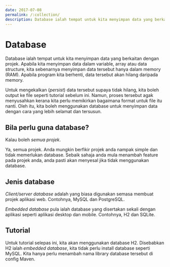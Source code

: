 ```yaml
---
date: 2017-07-08
permalink: /:collection/
description: Database ialah tempat untuk kita menyimpan data yang berkaitan dengan projek. Setiap projek sepatutnya mempunyai database walaupun projek simple.
---
```


# Database

Database ialah tempat untuk kita menyimpan data yang berkaitan dengan projek.
Apabila kita menyimpan data dalam variable, array atau data structure, kita
sebenarnya menyimpan data tersebut hanya dalam memory (RAM). Apabila program
kita berhenti, data tersebut akan hilang daripada memory.

Untuk mengekalkan (_persist_) data tersebut supaya tidak hilang, kita boleh
output ke file seperti tutorial sebelum ini. Namun, proses tersebut agak
menyusahkan kerana kita perlu memikirkan bagaimana format untuk file itu nanti.
Oleh itu, kita boleh menggunakan database untuk menyimpan data dengan cara yang
lebih selamat dan tersusun.

## Bila perlu guna database?

Kalau boleh *semua projek*.

Ya, semua projek. Anda mungkin berfikir projek anda nampak simple dan tidak
memerlukan database. Sebaik sahaja anda mula menambah feature pada projek anda,
anda pasti akan menyesal jika tidak menggunakan database.

## Jenis database

*Client/server database* adalah yang biasa digunakan semasa membuat projek
aplikasi web. Contohnya, MySQL dan PostgreSQL.

*Embedded database* pula ialah database yang disertakan sekali dengan aplikasi
seperti aplikasi desktop dan mobile. Contohnya, H2 dan SQLite.

## Tutorial

Untuk tutorial selepas ini, kita akan menggunakan database H2. Disebabkan H2
ialah _embedded database_, kita tidak perlu install database seperti MySQL. Kita
hanya perlu menambah nama library database tersebut di config Maven.
